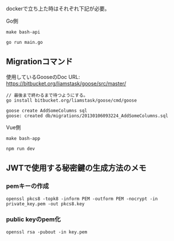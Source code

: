 dockerで立ち上た時はそれぞれ下記が必要。

Go側
```
make bash-api

go run main.go
```

## Migrationコマンド

使用しているGooseのDoc
URL: https://bitbucket.org/liamstask/goose/src/master/

```
// 最後まで終わるまで待つようにする。
go install bitbucket.org/liamstask/goose/cmd/goose

goose create AddSomeColumns sql
goose: created db/migrations/20130106093224_AddSomeColumns.sql
```

Vue側
```
make bash-app

npm run dev
```

## JWTで使用する秘密鍵の生成方法のメモ
### pemキーの作成
```
openssl pkcs8 -topk8 -inform PEM -outform PEM -nocrypt -in private_key.pem -out pkcs8.key
```

### public keyのpem化
```
openssl rsa -pubout -in key.pem 
```